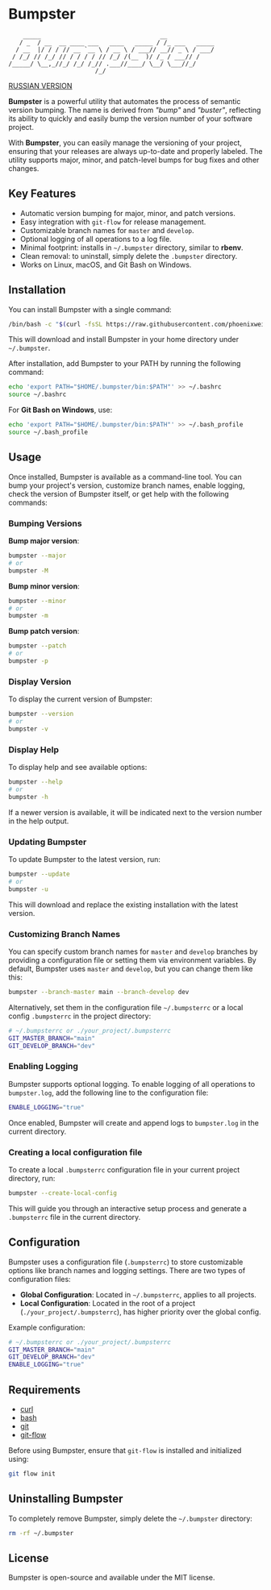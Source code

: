 # Bumpster

```ascii
    _____                                 __
   / _  / __  __ ____ ___   ____   _____ / /_ ___   _____
  / __  |/ / / // __ `__ \ / __ \ / ___// __// _ \ / ___/
 / /_/ // /_/ // / / / / // /_/ /(__  )/ /_ / ___// /
/_____/ \__,_//_/ /_/ /_// .___//____/ \__/ \___//_/
                        /_/
```

[RUSSIAN VERSION](README_RU.md)

**Bumpster** is a powerful utility that automates the process of semantic version bumping. The name is derived from *"bump"* and *"buster"*, reflecting its ability to quickly and easily bump the version number of your software project.

With **Bumpster**, you can easily manage the versioning of your project, ensuring that your releases are always up-to-date and properly labeled. The utility supports major, minor, and patch-level bumps for bug fixes and other changes.

## Key Features

- Automatic version bumping for major, minor, and patch versions.
- Easy integration with `git-flow` for release management.
- Customizable branch names for `master` and `develop`.
- Optional logging of all operations to a log file.
- Minimal footprint: installs in `~/.bumpster` directory, similar to **rbenv**.
- Clean removal: to uninstall, simply delete the `.bumpster` directory.
- Works on Linux, macOS, and Git Bash on Windows.

## Installation

You can install Bumpster with a single command:

```bash
/bin/bash -c "$(curl -fsSL https://raw.githubusercontent.com/phoenixweiss/bumpster/main/install.sh)"
```

This will download and install Bumpster in your home directory under `~/.bumpster`.

After installation, add Bumpster to your PATH by running the following command:

```bash
echo 'export PATH="$HOME/.bumpster/bin:$PATH"' >> ~/.bashrc
source ~/.bashrc
```

For **Git Bash on Windows**, use:

```bash
echo 'export PATH="$HOME/.bumpster/bin:$PATH"' >> ~/.bash_profile
source ~/.bash_profile
```

## Usage

Once installed, Bumpster is available as a command-line tool. You can bump your project's version, customize branch names, enable logging, check the version of Bumpster itself, or get help with the following commands:

### Bumping Versions

**Bump major version**:

```bash
bumpster --major
# or
bumpster -M
```

**Bump minor version**:

```bash
bumpster --minor
# or
bumpster -m
```

**Bump patch version**:

```bash
bumpster --patch
# or
bumpster -p
```

### Display Version

To display the current version of Bumpster:

```bash
bumpster --version
# or
bumpster -v
```

### Display Help

To display help and see available options:

```bash
bumpster --help
# or
bumpster -h
```

If a newer version is available, it will be indicated next to the version number in the help output.

### Updating Bumpster

To update Bumpster to the latest version, run:

```bash
bumpster --update
# or
bumpster -u
```

This will download and replace the existing installation with the latest version.

### Customizing Branch Names

You can specify custom branch names for `master` and `develop` branches by providing a configuration file or setting them via environment variables. By default, Bumpster uses `master` and `develop`, but you can change them like this:

```bash
bumpster --branch-master main --branch-develop dev
```

Alternatively, set them in the configuration file `~/.bumpsterrc` or a local config `.bumpsterrc` in the project directory:

```bash
# ~/.bumpsterrc or ./your_project/.bumpsterrc
GIT_MASTER_BRANCH="main"
GIT_DEVELOP_BRANCH="dev"
```

### Enabling Logging

Bumpster supports optional logging. To enable logging of all operations to `bumpster.log`, add the following line to the configuration file:

```bash
ENABLE_LOGGING="true"
```

Once enabled, Bumpster will create and append logs to `bumpster.log` in the current directory.

### Creating a local configuration file

To create a local `.bumpsterrc` configuration file in your current project directory, run:

```bash
bumpster --create-local-config
```

This will guide you through an interactive setup process and generate a `.bumpsterrc` file in the current directory.

## Configuration

Bumpster uses a configuration file (`.bumpsterrc`) to store customizable options like branch names and logging settings. There are two types of configuration files:

- **Global Configuration**: Located in `~/.bumpsterrc`, applies to all projects.
- **Local Configuration**: Located in the root of a project (`./your_project/.bumpsterrc`), has higher priority over the global config.

Example configuration:

```bash
# ~/.bumpsterrc or ./your_project/.bumpsterrc
GIT_MASTER_BRANCH="main"
GIT_DEVELOP_BRANCH="dev"
ENABLE_LOGGING="true"
```

## Requirements

- [curl](https://curl.se/)
- [bash](https://www.gnu.org/software/bash/)
- [git](https://git-scm.com/)
- [git-flow](https://danielkummer.github.io/git-flow-cheatsheet/index.html)

Before using Bumpster, ensure that `git-flow` is installed and initialized using:

```bash
git flow init
```

## Uninstalling Bumpster

To completely remove Bumpster, simply delete the `~/.bumpster` directory:

```bash
rm -rf ~/.bumpster
```

## License

Bumpster is open-source and available under the MIT license.
